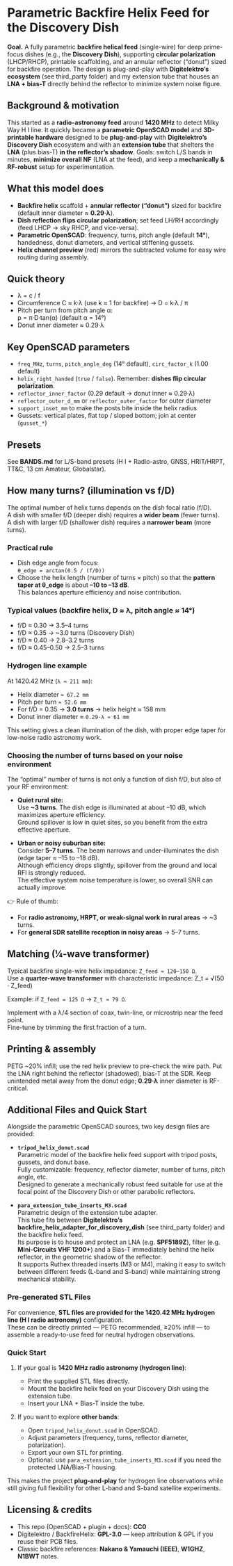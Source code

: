 # Parametric Backfire Helix Feed for the Discovery Dish

**Goal.** A fully parametric **backfire helical feed** (single-wire) for deep prime-focus dishes (e.g., the **Discovery Dish**), supporting **circular polarization** (LHCP/RHCP), printable scaffolding, and an annular reflector (“donut”) sized for backfire operation. The design is plug-and-play with **Digitelektro’s ecosystem** (see third_party folder) and my extension tube that houses an **LNA + bias-T** directly behind the reflector to minimize system noise figure.

## Background & motivation

This started as a **radio-astronomy feed** around **1420 MHz** to detect Milky Way H I line. It quickly became a **parametric OpenSCAD model** and **3D-printable hardware** designed to be **plug-and-play** with **Digitelektro’s Discovery Dish** ecosystem and with an **extension tube** that shelters the **LNA** (plus bias-T) **in the reflector’s shadow**. Goals: switch L/S bands in minutes, **minimize overall NF** (LNA at the feed), and keep a **mechanically & RF-robust** setup for experimentation.

## What this model does

- **Backfire helix** scaffold + **annular reflector (“donut”)** sized for backfire (default inner diameter ≈ **0.29·λ**).
- **Dish reflection flips circular polarization**; set feed LH/RH accordingly (feed LHCP → sky RHCP, and vice-versa).
- **Parametric OpenSCAD**: frequency, turns, pitch angle (default **14°**), handedness, donut diameters, and vertical stiffening gussets.
- **Helix channel preview** (red) mirrors the subtracted volume for easy wire routing during assembly.

## Quick theory

- λ = c / f
- Circumference C ≈ k·λ (use k ≈ 1 for backfire) → D = k·λ / π
- Pitch per turn from pitch angle α:  
  p = π·D·tan(α)  (default α = 14°)
- Donut inner diameter ≈ 0.29·λ

## Key OpenSCAD parameters

- `freq_MHz`, `turns`, `pitch_angle_deg` (14° default), `circ_factor_k` (1.00 default)
- `helix_right_handed` (`true` / `false`). Remember: **dishes flip circular polarization**.
- `reflector_inner_factor` (0.29 default → donut inner ≈ 0.29·λ)
- `reflector_outer_d_mm` or `reflector_outer_factor` for outer diameter
- `support_inset_mm` to make the posts bite inside the helix radius
- Gussets: vertical plates, flat top / sloped bottom; join at center (`gusset_*`)

## Presets

See **BANDS.md** for L/S-band presets (H I + Radio-astro, GNSS, HRIT/HRPT, TT&C, 13 cm Amateur, Globalstar).

## How many turns? (illumination vs f/D)

The optimal number of helix turns depends on the dish focal ratio (f/D).  
A dish with smaller f/D (deeper dish) requires a **wider beam** (fewer turns).  
A dish with larger f/D (shallower dish) requires a **narrower beam** (more turns).

### Practical rule
- Dish edge angle from focus:  
  `θ_edge = arctan(0.5 / (f/D))`  
- Choose the helix length (number of turns × pitch) so that the **pattern taper at θ_edge** is about **–10 to –13 dB**.  
  This balances aperture efficiency and noise contribution.

### Typical values (backfire helix, D ≈ λ, pitch angle ≈ 14°)
- f/D ≈ 0.30 → 3.5–4 turns  
- f/D ≈ 0.35 → ~3.0 turns (Discovery Dish)  
- f/D ≈ 0.40 → 2.8–3.2 turns  
- f/D ≈ 0.45–0.50 → 2.5–3 turns

### Hydrogen line example
At 1420.42 MHz (`λ ≈ 211 mm`):  
- Helix diameter `≈ 67.2 mm`  
- Pitch per turn `≈ 52.6 mm`  
- For f/D = 0.35 → **3.0 turns** → helix height ≈ 158 mm  
- Donut inner diameter ≈ `0.29·λ ≈ 61 mm`  

This setting gives a clean illumination of the dish, with proper edge taper for low-noise radio astronomy work.

### Choosing the number of turns based on your noise environment

The “optimal” number of turns is not only a function of dish f/D, but also of your RF environment:

- **Quiet rural site:**  
  Use **~3 turns**. The dish edge is illuminated at about –10 dB, which maximizes aperture efficiency.  
  Ground spillover is low in quiet sites, so you benefit from the extra effective aperture.

- **Urban or noisy suburban site:**  
  Consider **5–7 turns**. The beam narrows and under-illuminates the dish (edge taper ≈ –15 to –18 dB).  
  Although efficiency drops slightly, spillover from the ground and local RFI is strongly reduced.  
  The effective system noise temperature is lower, so overall SNR can actually improve.

👉 Rule of thumb:  
- For **radio astronomy, HRPT, or weak-signal work in rural areas** → ~3 turns.  
- For **general SDR satellite reception in noisy areas** → 5–7 turns.


## Matching (¼-wave transformer)

Typical backfire single-wire helix impedance: `Z_feed ≈ 120–150 Ω`.  
Use a **quarter-wave transformer** with characteristic impedance: Z_t = √(50 · Z_feed)

Example: if `Z_feed = 125 Ω` → `Z_t ≈ 79 Ω`.  

Implement with a λ/4 section of coax, twin-line, or microstrip near the feed point.  
Fine-tune by trimming the first fraction of a turn.  

## Printing & assembly

PETG ~20% infill; use the red helix preview to pre-check the wire path. Put the LNA right behind the reflector (shadowed), bias-T at the SDR. Keep unintended metal away from the donut edge; **0.29·λ** inner diameter is RF-critical.
## Additional Files and Quick Start

Alongside the parametric OpenSCAD sources, two key design files are provided:

- **`tripod_helix_donut.scad`**  
  Parametric model of the backfire helix feed support with tripod posts, gussets, and donut base.  
  Fully customizable: frequency, reflector diameter, number of turns, pitch angle, etc.  
  Designed to generate a mechanically robust feed suitable for use at the focal point of the Discovery Dish or other parabolic reflectors.

- **`para_extension_tube_inserts_M3.scad`**  
  Parametric design of the extension tube adapter.  
  This tube fits between **Digitelektro’s backfire_helix_adapter_for_discovery_dish** (see third_party folder) and the backfire helix feed.  
  Its purpose is to house and protect an LNA (e.g. **SPF5189Z**), filter (e.g. **Mini-Circuits VHF 1200+**) and a Bias-T immediately behind the helix reflector, in the geometric shadow of the reflector.  
  It supports Ruthex threaded inserts (M3 or M4), making it easy to switch between different feeds (L-band and S-band) while maintaining strong mechanical stability.

### Pre-generated STL Files

For convenience, **STL files are provided for the 1420.42 MHz hydrogen line (H I radio astronomy)** configuration.  
These can be directly printed — PETG recommended, ≥20% infill — to assemble a ready-to-use feed for neutral hydrogen observations.

### Quick Start

1. If your goal is **1420 MHz radio astronomy (hydrogen line)**:  
   - Print the supplied STL files directly.  
   - Mount the backfire helix feed on your Discovery Dish using the extension tube.  
   - Insert your LNA + Bias-T inside the tube.

2. If you want to explore **other bands**:  
   - Open `tripod_helix_donut.scad` in OpenSCAD.  
   - Adjust parameters (frequency, turns, reflector diameter, polarization).  
   - Export your own STL for printing.  
   - Optional: use `para_extension_tube_inserts_M3.scad` if you need the protected LNA/Bias-T housing.

This makes the project **plug-and-play** for hydrogen line observations while still giving full flexibility for other L-band and S-band satellite experiments.

## Licensing & credits

- This repo (OpenSCAD + plugin + docs): **CC0**
- Digitelektro / BackfireHelix: **GPL-3.0** — keep attribution & GPL if you reuse their PCB files.
- Classic backfire references: **Nakano & Yamauchi (IEEE)**, **W1GHZ**, **N1BWT** notes.
